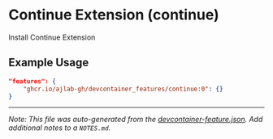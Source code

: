 
# Continue Extension (continue)

Install Continue Extension

## Example Usage

```json
"features": {
    "ghcr.io/ajlab-gh/devcontainer_features/continue:0": {}
}
```





---

_Note: This file was auto-generated from the [devcontainer-feature.json](https://github.com/ajlab-gh/devcontainer_features/blob/main/src/continue/devcontainer-feature.json).  Add additional notes to a `NOTES.md`._
